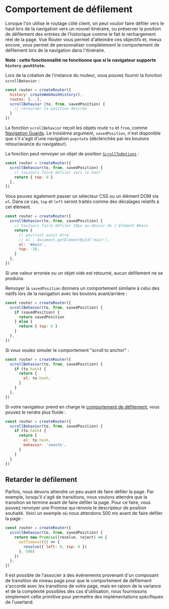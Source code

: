 # Comportement de défilement

<VueSchoolLink 
  href="https://vueschool.io/lessons/scroll-behavior"
  title="Learn how to customize scroll behavior"
/>

Lorsque l'on utilise le routage côté client, on peut vouloir faire défiler vers le haut lors de la navigation vers un nouvel itinéraire, ou préserver la position de défilement des entrées de l'historique comme le fait le rechargement réel de la page. Vue Router vous permet d'atteindre ces objectifs et, mieux encore, vous permet de personnaliser complètement le comportement de défilement lors de la navigation dans l'itinéraire.

**Note : cette fonctionnalité ne fonctionne que si le navigateur supporte `history.pushState`.**

Lors de la création de l'instance du routeur, vous pouvez fournir la fonction `scrollBehavior` :

```js
const router = createRouter({
  history: createWebHashHistory(),
  routes: [...],
  scrollBehavior (to, from, savedPosition) {
    // retourner la position désirée
  }
})
```

La fonction `scrollBehavior` reçoit les objets route `to` et `from`, comme [Navigation Guards](./navigation-guards.md). Le troisième argument, `savedPosition`, n'est disponible que s'il s'agit d'une navigation `popstate` (déclenchée par les boutons retour/avance du navigateur).

La fonction peut renvoyer un objet de position [`ScrollToOptions`](https://developer.mozilla.org/en-US/docs/Web/API/ScrollToOptions) :

```js
const router = createRouter({
  scrollBehavior(to, from, savedPosition) {
    // toujours faire défiler vers le haut
    return { top: 0 }
  },
})
```

Vous pouvez également passer un sélecteur CSS ou un élément DOM via `el`. Dans ce cas, `top` et `left` seront traités comme des décalages relatifs à cet élément.

```js
const router = createRouter({
  scrollBehavior(to, from, savedPosition) {
    // toujours faire défiler 10px au-dessus de l'élément #main
    return {
      // pourrait aussi être
      // el : document.getElementById('main'),
      el: '#main',
      top: -10,
    }
  },
})
```

Si une valeur erronée ou un objet vide est retourné, aucun défilement ne se produira.

Renvoyer la `savedPosition` donnera un comportement similaire à celui des natifs lors de la navigation avec les boutons avant/arrière :

```js
const router = createRouter({
  scrollBehavior(to, from, savedPosition) {
    if (savedPosition) {
      return savedPosition
    } else {
      return { top: 0 }
    }
  },
})
```

Si vous voulez simuler le comportement "scroll to anchor" :

```js
const router = createRouter({
  scrollBehavior(to, from, savedPosition) {
    if (to.hash) {
      return {
        el: to.hash,
      }
    }
  },
})
```

Si votre navigateur prend en charge le [comportement de défilement](https://developer.mozilla.org/en-US/docs/Web/API/ScrollToOptions/behavior), vous pouvez le rendre plus fluide :

```js
const router = createRouter({
  scrollBehavior(to, from, savedPosition) {
    if (to.hash) {
      return {
        el: to.hash,
        behavior: 'smooth',
      }
    }
  }
})
```

## Retarder le défilement

Parfois, nous devons attendre un peu avant de faire défiler la page. Par exemple, lorsqu'il s'agit de transitions, nous voulons attendre que la transition se termine avant de faire défiler la page. Pour ce faire, vous pouvez renvoyer une Promise qui renvoie le descripteur de position souhaité. Voici un exemple où nous attendons 500 ms avant de faire défiler la page :

```js
const router = createRouter({
  scrollBehavior(to, from, savedPosition) {
    return new Promise((resolve, reject) => {
      setTimeout(() => {
        resolve({ left: 0, top: 0 })
      }, 500)
    })
  },
})
```

Il est possible de l'associer à des événements provenant d'un composant de transition de niveau page pour que le comportement de défilement s'accorde avec les transitions de votre page, mais en raison de la variance et de la complexité possibles des cas d'utilisation, nous fournissons simplement cette primitive pour permettre des implémentations spécifiques de l'userland.
